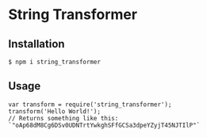 # String Transformer


## Installation
``$ npm i string_transformer``

## Usage
```
var transform = require('string_transformer');
transform('Hello World!');
// Returns something like this:
`"oAp68dM8Cg6DSv0UDNTrtYwkghSFfGCSa3dpeYZyjT45NJTIlP"`
```
